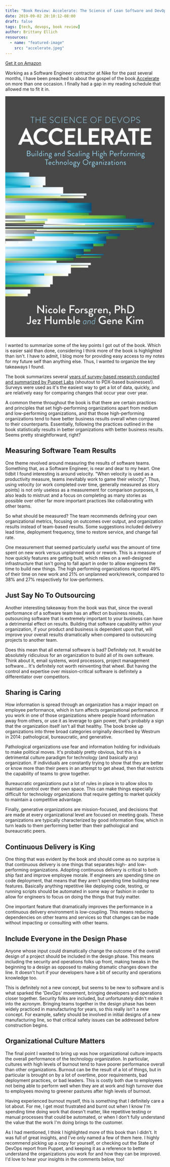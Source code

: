 ```yaml
---
title: "Book Review: Accelerate: The Science of Lean Software and DevOps: Building and Scaling High Performing Technology Organizations"
date: 2019-09-02 20:10:12-08:00
draft: false
tags: [tech, devops, book review]
author: Brittany Ellich
resources:
  - name: "featured-image"
    src: "accelerate.jpeg"
---
```


[Get it on Amazon](https://read.amazon.com/kp/embed?asin=B07B9F83WM&preview=newtab&linkCode=kpe&ref_=cm_sw_r_kb_dp_GZ8P72Q7X2CDHX6J4G5A&tag=brittanyellich-20)

Working as a Software Engineer contractor at Nike for the past several months, I have been preached to about the gospel of the book [Accelerate](https://read.amazon.com/kp/embed?asin=B07B9F83WM&preview=newtab&linkCode=kpe&ref_=cm_sw_r_kb_dp_GZ8P72Q7X2CDHX6J4G5A&tag=brittanyellich-20) on more than one occasion. I finally had a gap in my reading schedule that allowed me to fit it in.

![Accelerate by Jez Humble and Gene Kim](accelerate.jpeg)

I wanted to summarize some of the key points I got out of the book. Which is easier said than done, considering I think more of the book is highlighted than isn't. I have to admit, I blog more for providing easy access to my notes for my future self than anything else. Thus, I wanted to organize the key takeaways I found.

The book summarizes several [years of survey-based research conducted and summarized by Puppet Labs](https://puppet.com/resources/whitepaper?topics%5B1076%5D=1076) (shoutout to PDX-based businesses!). Surveys were used as it's the easiest way to get a lot of data, quickly, and are relatively easy for comparing changes that occur year over year.

A common theme throughout the book is that there are certain practices and principles that set high-performing organizations apart from medium and low-performing organizations, and that those high-performing organizations tend to have better business results overall when compared to their counterparts. Essentially, following the practices outlined in the book statistically results in better organizations with better business results. Seems pretty straightforward, right?

## Measuring Software Team Results

One theme revolved around measuring the results of software teams. Something that, as a Software Engineer, is near and dear to my heart. One tidbit I found interesting is around velocity. "When velocity is used as a productivity measure, teams inevitably work to game their velocity". Thus, using velocity (or work completed over time, generally measured as story points) is not only useless as a measurement for comparison purposes, it also leads to mistrust and a focus on completing as many stories as possible over other far more important practices like collaborating with other teams.

So what should be measured? The team recommends defining your own organizational metrics, focusing on outcomes over output, and organization results instead of team-based results. Some suggestions included delivery lead time, deployment frequency, time to restore service, and change fail rate.

One measurement that seemed particularly useful was the amount of time spent on new work versus unplanned work or rework. This is a measure of how quickly features are getting built, which relies on a well-designed infrastructure that isn't going to fall apart in order to allow engineers the time to build new things. The high performing organizations reported 49% of their time on new work and 21% on unplanned work/rework, compared to 38% and 27% respectively for low-performers.

## Just Say No To Outsourcing

Another interesting takeaway from the book was that, since the overall performance of a software team has an affect on business results, outsourcing software that is extremely important to your business can have a detrimental effect on results. Building that software capability within your organization, if your product and business is dependent upon that, will improve your overall results dramatically when compared to outsourcing projects to another team.

Does this mean that all external software is bad? Definitely not. It would be absolutely ridiculous for an organization to build all of its own software. Think about it, email systems, word processors, project management software... It's definitely not worth reinventing that wheel. But having the control and expertise over mission-critical software is definitely a differentiator over competitors.

## Sharing is Caring

How information is spread through an organization has a major impact on employee performance, which in turn affects organizational performance. If you work in one of those organizations where people hoard information away from others, or use it as leverage to gain power, that's probably a sign that the organization itself isn't all that healthy. The book broke up organizations into three broad categories originally described by Westrum in 2014: pathological, bureaucratic, and generative.

Pathological organizations use fear and information holding for individuals to make political moves. It's probably pretty obvious, but this is a detrimental culture paradigm for technology (and basically any) organization. If individuals are constantly trying to show that they are better or know more than their peers in an attempt to get ahead, then that restricts the capability of teams to grow together.

Bureaucratic organizations put a lot of rules in place in to allow silos to maintain control over their own space. This can make things especially difficult for technology organizations that require getting to market quickly to maintain a competitive advantage.

Finally, generative organizations are mission-focused, and decisions that are made at every organizational level are focused on meeting goals. These organizations are typically characterized by good information flow, which in turn leads to them performing better than their pathological and bureaucratic peers.

## Continuous Delivery is King

One thing that was evident by the book and should come as no surprise is that continuous delivery is one things that separates high- and low-performing organizations. Adopting continuous delivery is critical to both ship fast and improve employee morale. If engineers are spending time on code deployment, that means that they aren't spending time building new features. Basically anything repetitive like deploying code, testing, or running scripts should be automated in some way or fashion in order to allow for engineers to focus on doing the things that truly matter.

One important feature that dramatically improves the performance in a continuous delivery environment is low-coupling. This means reducing dependencies on other teams and services so that changes can be made without impacting or consulting with other teams.

## Include Everyone in the Design Phase

Anyone whose input could dramatically change the outcome of the overall design of a project should be included in the design phase. This means including the security and operations folks up front, making tweaks in the beginning to a design as opposed to making dramatic changes down the line. It doesn't hurt if your developers have a bit of security and operations knowledge too.

This is definitely not a new concept, but seems to be new to software and is what sparked the 'DevOps' movement, bringing developers and operations closer together. Security folks are included, but unfortunately didn't make it into the acronym. Bringing teams together in the design phase has been widely practiced in manufacturing for years, so this really isn't a new concept. For example, safety should be involved in initial designs of a new manufacturing line, so that critical safety issues can be addressed before construction begins.

## Organizational Culture Matters

The final point I wanted to bring up was how organizational culture impacts the overall performance of the technology organization. In particular, cultures with high levels of burnout tend to have poorer performance overall than other organizations. Burnout can be the result of a lot of things, but in particular is brought on by a lot of overtime, poor requirements, bad deployment practices, or bad leaders. This is costly both due to employees not being able to perform well when they are at work and high turnover due to employees moving to greener pastures after high levels of burnout.

Having experienced burnout myself, this is something that I definitely care a lot about. For me, I get most frustrated and burnt out when I know I'm spending time doing work that doesn't matter, like repetitive testing or manual processes that could be automated, or when I don't fully understand the value that the work I'm doing brings to the customer.

As I had mentioned, I think I highlighted more of this book than I didn't. It was full of great insights, and I've only named a few of them here. I highly recommend picking up a copy for yourself, or checking out the State of DevOps report from Puppet, and keeping it as a reference to better understand the organizations you work for and how they can be improved. I'd love to hear your insights in the comments below, too!
